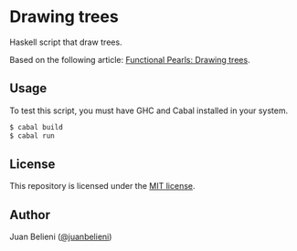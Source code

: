 # Drawing trees

Haskell script that draw trees.

Based on the following article: [Functional Pearls: Drawing trees](https://www.cambridge.org/core/services/aop-cambridge-core/content/view/535113105064F7354260FF55841D529E/S0956796800001830a.pdf/functional-pearls-drawing-trees.pdf).

## Usage

To test this script, you must have GHC and Cabal installed in your system.

``` sh
$ cabal build
$ cabal run
```

## License

This repository is licensed under the [MIT license](LICENSE.md).

## Author

Juan Belieni ([@juanbelieni](https://github.com/juanbelieni))

